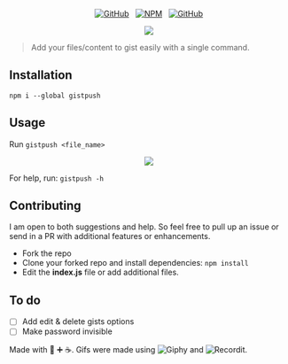 <div align="center">

[![GitHub](https://img.shields.io/github/license/mashape/apistatus.svg)](https://github.com/sr6033/gistpush) &nbsp; [![NPM](https://nodei.co/npm/gistpush.png?downloads=true&downloadRank=true&stars=true)](https://nodei.co/npm/gistpush/) &nbsp; [![GitHub](https://img.shields.io/badge/node-%3E%3D0.11.2-blue.svg)]() 

</div>

<p align="center">
  <img src="gistpush.gif" />
</p>

> Add your files/content to gist easily with a single command.

## Installation

`npm i --global gistpush`

## Usage

Run `gistpush <file_name>`

<p align="center">
  <img src="https://rawcdn.githack.com/sr6033/gistpush/master/gister.gif?raw=true" />
</p>

For help, run: `gistpush -h`

## Contributing

I am open to both suggestions and help. So feel free to pull up an issue or send in a PR with additional features or enhancements.

- Fork the repo
- Clone your forked repo and install dependencies: `npm install`
- Edit the **index.js** file or add additional files. 

## To do
- [ ] Add edit & delete gists options
- [ ] Make password invisible

Made with :blue_heart: :heavy_plus_sign: :coffee:.
Gifs were made using ![Giphy](https://giphy.com/) and ![Recordit](http://recordit.co/).